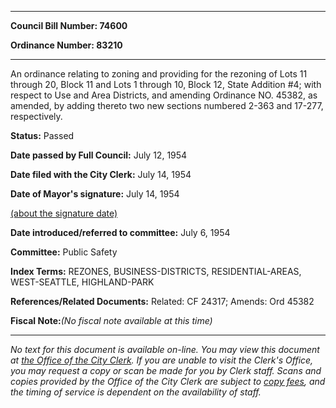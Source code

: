 

********

**Council Bill Number: 74600**
   
**Ordinance Number: 83210**
********

 An ordinance relating to zoning and providing for the rezoning of Lots 11 through 20, Block 11 and Lots 1 through 10, Block 12, State Addition #4; with respect to Use and Area Districts, and amending Ordinance NO. 45382, as amended, by adding thereto two new sections numbered 2-363 and 17-277, respectively.

**Status:** Passed
   
**Date passed by Full Council:** July 12, 1954
   
**Date filed with the City Clerk:** July 14, 1954
   
**Date of Mayor's signature:** July 14, 1954
   
[(about the signature date)](/~public/approvaldate.htm)
   
   
   
**Date introduced/referred to committee:** July 6, 1954
   
**Committee:** Public Safety
   
   
**Index Terms:** REZONES, BUSINESS-DISTRICTS, RESIDENTIAL-AREAS, WEST-SEATTLE, HIGHLAND-PARK

**References/Related Documents:** Related: CF 24317; Amends: Ord 45382

**Fiscal Note:**_(No fiscal note available at this time)_
********

_No text for this document is available on-line. You may view this document at [the Office of the City Clerk](http://www.seattle.gov/leg/clerk/contactUs.htm). If you are unable to visit the Clerk's Office, you may request a copy or scan be made for you by Clerk staff. Scans and copies provided by the Office of the City Clerk are subject to [copy fees](http://clerk.seattle.gov/~public/clerkfees.htm), and the timing of service is dependent on the availability of staff._

